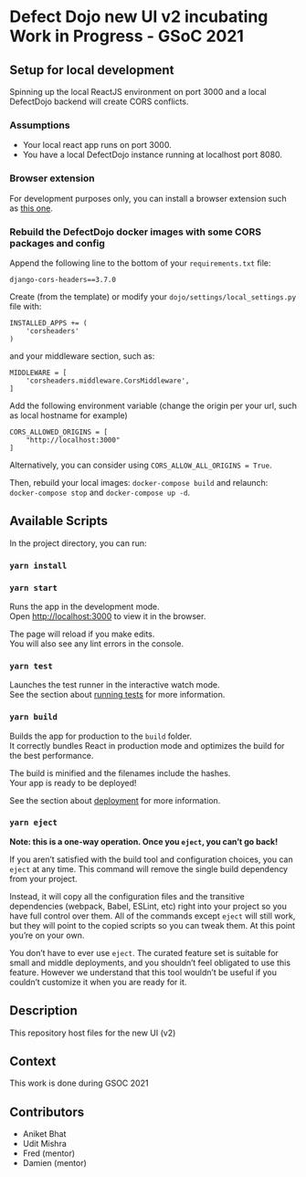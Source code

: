 # Defect Dojo new UI v2 incubating Work in Progress - GSoC 2021
## Setup for local development
Spinning up the local ReactJS environment on port 3000 and a local DefectDojo backend will create CORS conflicts.

### Assumptions
- Your local react app runs on port 3000.
- You have a local DefectDojo instance running at localhost port 8080.

### Browser extension
For development purposes only, you can install a browser extension such as [this one](https://chrome.google.com/webstore/detail/moesif-origin-cors-change/digfbfaphojjndkpccljibejjbppifbc).

### Rebuild the DefectDojo docker images with some CORS packages and config
Append the following line to the bottom of your `requirements.txt` file:

```
django-cors-headers==3.7.0
```

Create (from the template) or modify your `dojo/settings/local_settings.py` file with:

```
INSTALLED_APPS += (
    'corsheaders'
)
```

and your middleware section, such as:

```
MIDDLEWARE = [
    'corsheaders.middleware.CorsMiddleware',
]
```

Add the following environment variable (change the origin per your url, such as local hostname for example)
```
CORS_ALLOWED_ORIGINS = [
    "http://localhost:3000"
]
```

Alternatively, you can consider using `CORS_ALLOW_ALL_ORIGINS = True`.

Then, rebuild your local images: `docker-compose build` and relaunch: `docker-compose stop` and `docker-compose up -d`.

## Available Scripts

In the project directory, you can run:

### `yarn install`

### `yarn start`

Runs the app in the development mode.\
Open [http://localhost:3000](http://localhost:3000) to view it in the browser.

The page will reload if you make edits.\
You will also see any lint errors in the console.

### `yarn test`

Launches the test runner in the interactive watch mode.\
See the section about [running tests](https://facebook.github.io/create-react-app/docs/running-tests) for more information.

### `yarn build`

Builds the app for production to the `build` folder.\
It correctly bundles React in production mode and optimizes the build for the best performance.

The build is minified and the filenames include the hashes.\
Your app is ready to be deployed!

See the section about [deployment](https://facebook.github.io/create-react-app/docs/deployment) for more information.

### `yarn eject`

**Note: this is a one-way operation. Once you `eject`, you can’t go back!**

If you aren’t satisfied with the build tool and configuration choices, you can `eject` at any time. This command will remove the single build dependency from your project.

Instead, it will copy all the configuration files and the transitive dependencies (webpack, Babel, ESLint, etc) right into your project so you have full control over them. All of the commands except `eject` will still work, but they will point to the copied scripts so you can tweak them. At this point you’re on your own.

You don’t have to ever use `eject`. The curated feature set is suitable for small and middle deployments, and you shouldn’t feel obligated to use this feature. However we understand that this tool wouldn’t be useful if you couldn’t customize it when you are ready for it.
## Description

This repository host files for the new UI (v2)

## Context

This work is done during GSOC 2021

## Contributors 

* Aniket Bhat
* Udit Mishra
* Fred (mentor)
* Damien (mentor)

